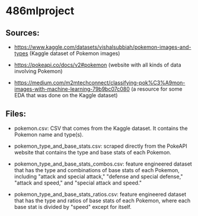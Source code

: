 # 486mlproject

## Sources:

* https://www.kaggle.com/datasets/vishalsubbiah/pokemon-images-and-types (Kaggle dataset of Pokemon images)

* https://pokeapi.co/docs/v2#pokemon (website with all kinds of data involving Pokemon)

* https://medium.com/m2mtechconnect/classifying-pok%C3%A9mon-images-with-machine-learning-79b9bc07c080 (a resource for some EDA that was done on the Kaggle dataset)

## Files:

* pokemon.csv: CSV that comes from the Kaggle dataset.  It contains the Pokemon name and type(s).

* pokemon_type_and_base_stats.csv: scraped directly from the PokeAPI website that contains the type and base stats of each Pokemon.

* pokemon_type_and_base_stats_combos.csv: feature engineered dataset that has the type and combinations of base stats of each Pokemon, including "attack and special attack," "defense and special defense," "attack and speed," and "special attack and speed."

* pokemon_type_and_base_stats_ratios.csv: feature engineered dataset that has the type and ratios of base stats of each Pokemon, where each base stat is divided by "speed" except for itself.
